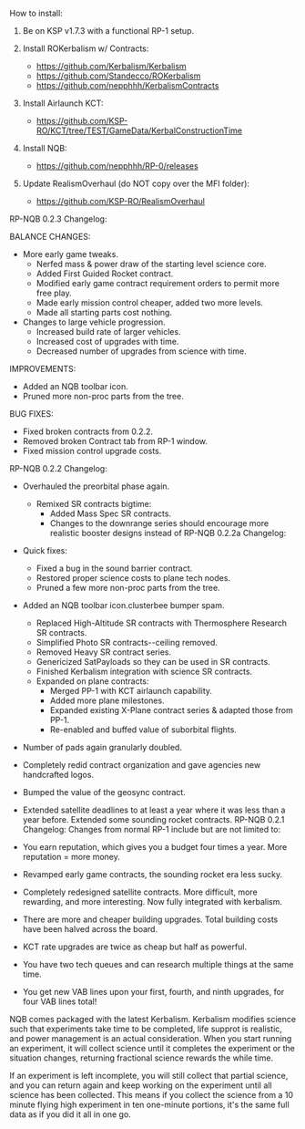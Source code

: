 How to install:

  1) Be on KSP v1.7.3 with a functional RP-1 setup.

  2) Install ROKerbalism w/ Contracts:  
      * https://github.com/Kerbalism/Kerbalism
      * https://github.com/Standecco/ROKerbalism
      * https://github.com/nepphhh/KerbalismContracts

  3) Install Airlaunch KCT: 
      * https://github.com/KSP-RO/KCT/tree/TEST/GameData/KerbalConstructionTime

  4) Install NQB: 
      * https://github.com/nepphhh/RP-0/releases

  5) Update RealismOverhaul (do NOT copy over the MFI folder): 
      * https://github.com/KSP-RO/RealismOverhaul

RP-NQB 0.2.3 Changelog:
  
  BALANCE CHANGES:
  * More early game tweaks.
    * Nerfed mass & power draw of the starting level science core.
    * Added First Guided Rocket contract.
    * Modified early game contract requirement orders to permit more free play.
    * Made early mission control cheaper, added two more levels.
    * Made all starting parts cost nothing.
  * Changes to large vehicle progression.
    * Increased build rate of larger vehicles.
    * Increased cost of upgrades with time.
    * Decreased number of upgrades from science with time.

  IMPROVEMENTS:
  * Added an NQB toolbar icon.
  * Pruned more non-proc parts from the tree.

  BUG FIXES:
  * Fixed broken contracts from 0.2.2.
  * Removed broken Contract tab from RP-1 window.
  * Fixed mission control upgrade costs.

RP-NQB 0.2.2 Changelog:

  * Overhauled the preorbital phase again. 
    * Remixed SR contracts bigtime:
      * Added Mass Spec SR contracts.
      * Changes to the downrange series should encourage more realistic booster designs instead of RP-NQB 0.2.2a Changelog:
  * Quick fixes:
    * Fixed a bug in the sound barrier contract.
    * Restored proper science costs to plane tech nodes.
    * Pruned a few more non-proc parts from the tree.
  * Added an NQB toolbar icon.clusterbee bumper spam.
      * Replaced High-Altitude SR contracts with Thermosphere Research SR contracts.
      * Simplified Photo SR contracts--ceiling removed.
      * Removed Heavy SR contract series.
      * Genericized SatPayloads so they can be used in SR contracts.
      * Finished Kerbalism integration with science SR contracts.
    * Expanded on plane contracts:
      * Merged PP-1 with KCT airlaunch capability.
      * Added more plane milestones.
      * Expanded existing X-Plane contract series & adapted those from PP-1.
      * Re-enabled and buffed value of suborbital flights.
  * Number of pads again granularly doubled.
  * Completely redid contract organization and gave agencies new handcrafted logos.
  * Bumped the value of the geosync contract.
  * Extended satellite deadlines to at least a year where it was less than a year before. Extended some sounding rocket contracts. 
RP-NQB 0.2.1 Changelog:
Changes from normal RP-1 include but are not limited to:

  * You earn reputation, which gives you a budget four times a year. More reputation = more money.
  * Revamped early game contracts, the sounding rocket era less sucky.
  * Completely redesigned satellite contracts. More difficult, more rewarding, and more interesting. Now fully integrated with kerbalism. 
  * There are more and cheaper building upgrades. Total building costs have been halved across the board.
  * KCT rate upgrades are twice as cheap but half as powerful.
  * You have two tech queues and can research multiple things at the same time.
  * You get new VAB lines upon your first, fourth, and ninth upgrades, for four VAB lines total!
    
NQB comes packaged with the latest Kerbalism. Kerbalism modifies science such that experiments take time to be completed, life supprot is realistic, and power management is an actual consideration. When you start running an experiment, it will collect science until it completes the experiment or the situation changes, returning fractional science rewards the while time. 

If an experiment is left incomplete, you will still collect that partial science, and you can return again and keep working on the experiment until all science has been collected. This means if you collect the science from a 10 minute flying high experiment in ten one-minute portions, it's the same full data as if you did it all in one go.
